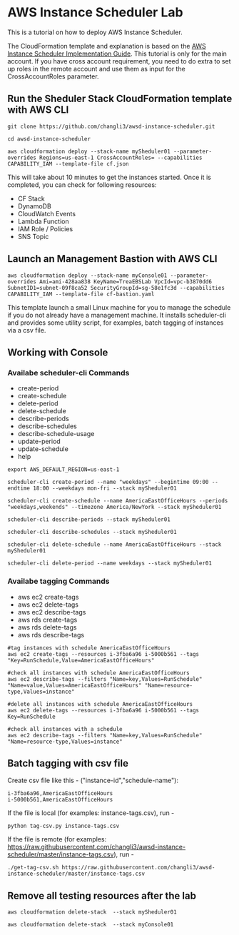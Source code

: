 # AWS Instance Scheduler Lab
This is a tutorial on how to deploy AWS Instance Scheduler.

The CloudFormation template and explanation is based on the [AWS Instance Scheduler Implementation Guide](https://docs.aws.amazon.com/solutions/latest/instance-scheduler/welcome.html). This tutorial is only for the main account. If you have cross account requirement, you need to do extra to set up roles in the remote account and use them as input for the CrossAccountRoles parameter.


## Run the Sheduler Stack CloudFormation template with AWS CLI

```
git clone https://github.com/changli3/awsd-instance-scheduler.git

cd awsd-instance-scheduler

aws cloudformation deploy --stack-name mySheduler01 --parameter-overrides Regions=us-east-1 CrossAccountRoles= --capabilities CAPABILITY_IAM --template-file cf.json 
```

This will take about 10 minutes to get the instances started. Once it is completed, you can check for following resources:
* CF Stack
* DynamoDB
* CloudWatch Events
* Lambda Function
* IAM Role / Policies
* SNS Topic


## Launch an Management Bastion with AWS CLI
```
aws cloudformation deploy --stack-name myConsole01 --parameter-overrides Ami=ami-428aa838 KeyName=TreaEBSLab VpcId=vpc-b3870dd6 SubnetID1=subnet-09f8ca52 SecurityGroupId=sg-58e1fc3d --capabilities CAPABILITY_IAM --template-file cf-bastion.yaml 
```
This template launch a small Linux machine for you to manage the schedule if you do not already have a management machine. It installs scheduler-cli and provides some utility script, for examples, batch tagging of instances via a csv file.

## Working with Console

### Availabe scheduler-cli Commands
* create-period
* create-schedule
* delete-period
* delete-schedule
* describe-periods
* describe-schedules
* describe-schedule-usage
* update-period
* update-schedule
* help

```
export AWS_DEFAULT_REGION=us-east-1

scheduler-cli create-period --name "weekdays" --begintime 09:00 --endtime 18:00 --weekdays mon-fri --stack mySheduler01 

scheduler-cli create-schedule --name AmericaEastOfficeHours --periods "weekdays,weekends" --timezone America/NewYork --stack mySheduler01

scheduler-cli describe-periods --stack mySheduler01

scheduler-cli describe-schedules --stack mySheduler01

scheduler-cli delete-schedule --name AmericaEastOfficeHours --stack mySheduler01

scheduler-cli delete-period --name weekdays --stack mySheduler01
```

### Availabe tagging Commands
* aws ec2 create-tags
* aws ec2 delete-tags
* aws ec2 describe-tags
* aws rds create-tags
* aws rds delete-tags
* aws rds describe-tags


```
#tag instances with schedule AmericaEastOfficeHours
aws ec2 create-tags --resources i-3fba6a96 i-5000b561 --tags "Key=RunSchedule,Value=AmericaEastOfficeHours"

#check all instances with schedule AmericaEastOfficeHours
aws ec2 describe-tags --filters "Name=key,Values=RunSchedule" "Name=value,Values=AmericaEastOfficeHours" "Name=resource-type,Values=instance"

#delete all instances with schedule AmericaEastOfficeHours
aws ec2 delete-tags --resources i-3fba6a96 i-5000b561 --tags Key=RunSchedule

#check all instances with a schedule
aws ec2 describe-tags --filters "Name=key,Values=RunSchedule" "Name=resource-type,Values=instance"

```

## Batch tagging with csv file
Create csv file like this - ("instance-id","schedule-name"):
```
i-3fba6a96,AmericaEastOfficeHours
i-5000b561,AmericaEastOfficeHours
```

If the file is local (for examples: instance-tags.csv), run -
```
python tag-csv.py instance-tags.csv
```

If the file is remote (for examples: https://raw.githubusercontent.com/changli3/awsd-instance-scheduler/master/instance-tags.csv), run -
```
./get-tag-csv.sh https://raw.githubusercontent.com/changli3/awsd-instance-scheduler/master/instance-tags.csv
```



## Remove all testing resources after the lab
```
aws cloudformation delete-stack  --stack mySheduler01

aws cloudformation delete-stack  --stack myConsole01
```

